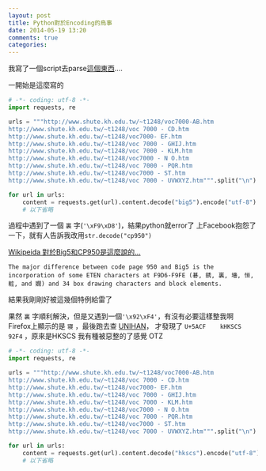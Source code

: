 ```yaml
---
layout: post
title: Python對於Encoding的鳥事
date: 2014-05-19 13:20
comments: true
categories: 
---
```

我寫了一個script去parse[這個東西](http://www.shute.kh.edu.tw/~t1248/voc.htm)....

一開始是這麼寫的

``` python
# -*- coding: utf-8 -*-
import requests, re

urls = """http://www.shute.kh.edu.tw/~t1248/voc7000-AB.htm
http://www.shute.kh.edu.tw/~t1248/voc 7000 - CD.htm
http://www.shute.kh.edu.tw/~t1248/voc7000- EF.htm
http://www.shute.kh.edu.tw/~t1248/voc 7000 - GHIJ.htm
http://www.shute.kh.edu.tw/~t1248/voc 7000 - KLM.htm
http://www.shute.kh.edu.tw/~t1248/voc7000 - N O.htm
http://www.shute.kh.edu.tw/~t1248/voc 7000 - PQR.htm
http://www.shute.kh.edu.tw/~t1248/voc7000 - ST.htm
http://www.shute.kh.edu.tw/~t1248/voc 7000 - UVWXYZ.htm""".split("\n")

for url in urls:
    content = requests.get(url).content.decode("big5").encode("utf-8")
    # 以下省略
```

過程中遇到了一個 `裏` 字(`'\xF9\xD8'`)，結果python就error了
上Facebook抱怨了一下，就有人告訴我改用`str.decode("cp950")`

[Wikipeida 對於Big5和CP950是這麼說的...](http://en.wikipedia.org/wiki/Code_page_950)

```
The major difference between code page 950 and Big5 is the incorporation of some ETEN characters at F9D6-F9FE (碁, 銹, 裏, 墻, 恒, 粧, and 嫺) and 34 box drawing characters and block elements.
```

結果我剛剛好被這幾個特例給雷了

果然 `裏` 字順利解決，但是又遇到一個`'\x92\xF4'`，有沒有必要這樣整我啊
Firefox上顯示的是 `寝` ，最後跑去查 [UNIHAN](ftp://ftp.unicode.org/Public/UNIDATA/Unihan.zip)，
才發現了 `U+5ACF	kHKSCS	92F4` ，原來是HKSCS
我有種被惡整的了感覺 OTZ

``` python wtf-encoding.py
# -*- coding: utf-8 -*-
import requests, re

urls = """http://www.shute.kh.edu.tw/~t1248/voc7000-AB.htm
http://www.shute.kh.edu.tw/~t1248/voc 7000 - CD.htm
http://www.shute.kh.edu.tw/~t1248/voc7000- EF.htm
http://www.shute.kh.edu.tw/~t1248/voc 7000 - GHIJ.htm
http://www.shute.kh.edu.tw/~t1248/voc 7000 - KLM.htm
http://www.shute.kh.edu.tw/~t1248/voc7000 - N O.htm
http://www.shute.kh.edu.tw/~t1248/voc 7000 - PQR.htm
http://www.shute.kh.edu.tw/~t1248/voc7000 - ST.htm
http://www.shute.kh.edu.tw/~t1248/voc 7000 - UVWXYZ.htm""".split("\n")

for url in urls:
    content = requests.get(url).content.decode("hkscs").encode("utf-8")
    # 以下省略
```